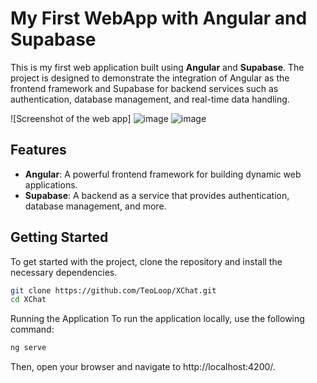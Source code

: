 # My First WebApp with Angular and Supabase

This is my first web application built using **Angular** and **Supabase**. The project is designed to demonstrate the integration of Angular as the frontend framework and Supabase for backend services such as authentication, database management, and real-time data handling.

![Screenshot of the web app]
![image](https://github.com/user-attachments/assets/e9a1a206-c407-48f2-9e34-9dcaec29039e)
![image](https://github.com/user-attachments/assets/2c10e842-8b4e-4ee3-bb4f-05713584f15c)


## Features

- **Angular**: A powerful frontend framework for building dynamic web applications.
- **Supabase**: A backend as a service that provides authentication, database management, and more.

## Getting Started

To get started with the project, clone the repository and install the necessary dependencies.

```bash
git clone https://github.com/TeoLoop/XChat.git
cd XChat
```

Running the Application
To run the application locally, use the following command:

```bash
ng serve
```
Then, open your browser and navigate to http://localhost:4200/.
